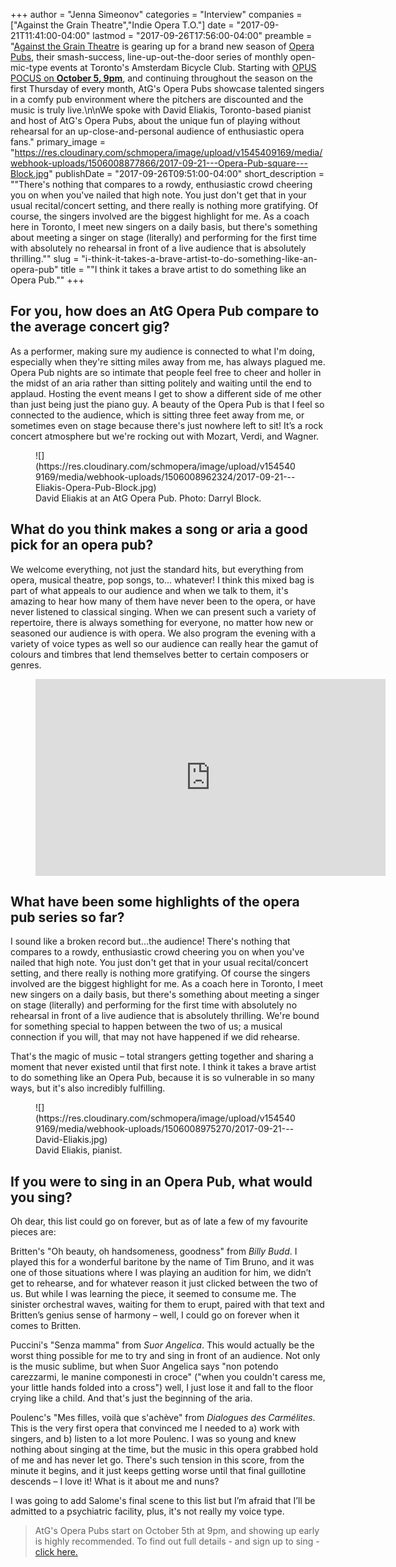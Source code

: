 +++
author = "Jenna Simeonov"
categories = "Interview"
companies = ["Against the Grain Theatre","Indie Opera T.O."]
date = "2017-09-21T11:41:00-04:00"
lastmod = "2017-09-26T17:56:00-04:00"
preamble = "[Against the Grain Theatre](/scene/companies/against-the-grain-theatre/) is gearing up for a brand new season of [Opera Pubs](/success-hype-the-first-season-of-opera-pubs-in-toronto/), their smash-success, line-up-out-the-door series of monthly open-mic-type events at Toronto's Amsterdam Bicycle Club. Starting with [OPUS POCUS on **October 5, 9pm**](http://againstthegraintheatre.com/opera-pub/), and continuing throughout the season on the first Thursday of every month, AtG's Opera Pubs showcase talented singers in a comfy pub environment where the pitchers are discounted and the music is truly live.\n\nWe spoke with David Eliakis, Toronto-based pianist and host of AtG's Opera Pubs, about the unique fun of playing without rehearsal for an up-close-and-personal audience of enthusiastic opera fans."
primary_image = "https://res.cloudinary.com/schmopera/image/upload/v1545409169/media/webhook-uploads/1506008877866/2017-09-21---Opera-Pub-square---Block.jpg"
publishDate = "2017-09-26T09:51:00-04:00"
short_description = "&quot;There&#039;s nothing that compares to a rowdy, enthusiastic crowd cheering you on when you&#039;ve nailed that high note. You just don&#039;t get that in your usual recital/concert setting, and there really is nothing more gratifying. Of course, the singers involved are the biggest highlight for me. As a coach here in Toronto, I meet new singers on a daily basis, but there&#039;s something about meeting a singer on stage (literally) and performing for the first time with absolutely no rehearsal in front of a live audience that is absolutely thrilling.&quot;"
slug = "i-think-it-takes-a-brave-artist-to-do-something-like-an-opera-pub"
title = "&quot;I think it takes a brave artist to do something like an Opera Pub.&quot;"
+++

## For you, how does an AtG Opera Pub compare to the average concert gig?

As a performer, making sure my audience is connected to what I'm doing, especially when they're sitting miles away from me, has always plagued me. Opera Pub nights are so intimate that people feel free to cheer and holler in the midst of an aria rather than sitting politely and waiting until the end to applaud. Hosting the event means I get to show a different side of me other than just being just the piano guy. A beauty of the Opera Pub is that I feel so connected to the audience, which is sitting three feet away from me, or sometimes even on stage because there's just nowhere left to sit! It’s a rock concert atmosphere but we're rocking out with Mozart, Verdi, and Wagner.

<figure data-type="image">
![](https://res.cloudinary.com/schmopera/image/upload/v1545409169/media/webhook-uploads/1506008962324/2017-09-21---Eliakis-Opera-Pub-Block.jpg)
<figcaption>David Eliakis at an AtG Opera Pub. Photo: Darryl Block.</figcaption>
</figure>

## What do you think makes a song or aria a good pick for an opera pub?

We welcome everything, not just the standard hits, but everything from opera, musical theatre, pop songs, to… whatever! I think this mixed bag is part of what appeals to our audience and when we talk to them, it's amazing to hear how many of them have never been to the opera, or have never listened to classical singing. When we can present such a variety of repertoire, there is always something for everyone, no matter how new or seasoned our audience is with opera. We also program the evening with a variety of voice types as well so our audience can really hear the gamut of colours and timbres that lend themselves better to certain composers or genres.

<figure data-type="video"><iframe src="https://www.facebook.com/plugins/video.php?href=https%3A%2F%2Fwww.facebook.com%2FAtGtheatre%2Fvideos%2F1872284982797936%2F&show_text=0&width=560" width="560" height="315" style="border:none;overflow:hidden" scrolling="no" frameborder="0" allowTransparency="true" allowFullScreen="true"></iframe>
</figure>

## What have been some highlights of the opera pub series so far?

I sound like a broken record but…the audience! There's nothing that compares to a rowdy, enthusiastic crowd cheering you on when you've nailed that high note. You just don't get that in your usual recital/concert setting, and there really is nothing more gratifying. Of course the singers involved are the biggest highlight for me. As a coach here in Toronto, I meet new singers on a daily basis, but there's something about meeting a singer on stage (literally) and performing for the first time with absolutely no rehearsal in front of a live audience that is absolutely thrilling. We're bound for something special to happen between the two of us; a musical connection if you will, that may not have happened if we did rehearse. 

That's the magic of music – total strangers getting together and sharing a moment that never existed until that first note. I think it takes a brave artist to do something like an Opera Pub, because it is so vulnerable in so many ways, but it's also incredibly fulfilling.

<figure data-type="image">
![](https://res.cloudinary.com/schmopera/image/upload/v1545409169/media/webhook-uploads/1506008975270/2017-09-21---David-Eliakis.jpg)
<figcaption>David Eliakis, pianist.</figcaption>
</figure>

## If you were to sing in an Opera Pub, what would you sing?

Oh dear, this list could go on forever, but as of late a few of my favourite pieces are:

Britten's "Oh beauty, oh handsomeness, goodness" from *Billy Budd*. I played this for a wonderful baritone by the name of Tim Bruno, and it was one of those situations where I was playing an audition for him, we didn’t get to rehearse, and for whatever reason it just clicked between the two of us. But while I was learning the piece, it seemed to consume me. The sinister orchestral waves, waiting for them to erupt, paired with that text and Britten’s genius sense of harmony – well, I could go on forever when it comes to Britten.

Puccini's "Senza mamma" from *Suor Angelica*. This would actually be the worst thing possible for me to try and sing in front of an audience. Not only is the music sublime, but when Suor Angelica says "non potendo carezzarmi, le manine componesti in croce" ("when you couldn't caress me, your little hands folded into a cross") well, I just lose it and fall to the floor crying like a child. And that's just the beginning of the aria.

Poulenc's "Mes filles, voilà que s'achève" from *Dialogues des Carmélites*. This is the very first opera that convinced me I needed to a) work with singers, and b) listen to a lot more Poulenc. I was so young and knew nothing about singing at the time, but the music in this opera grabbed hold of me and has never let go. There's such tension in this score, from the minute it begins, and it just keeps getting worse until that final guillotine descends – I love it! What is it about me and nuns?

I was going to add Salome's final scene to this list but I’m afraid that I’ll be admitted to a psychiatric facility, plus, it's not really my voice type.

>AtG's Opera Pubs start on October 5th at 9pm, and showing up early is highly recommended. To find out full details - and sign up to sing - [click here.](http://againstthegraintheatre.com/opera-pub/)
